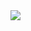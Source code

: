<img src="https://capsule-render.vercel.app/api?type=waving&height=300&color=006AFF&text=Kim%20JungIL&fontColor=FFFFFF" />
